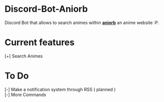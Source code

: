 # Discord-Bot-Aniorb
Discord Bot that allows to search animes within **[aniorb](https://aniorb.me/)** an anime website :P.

# Current features 

[+] Search Animes

# To Do 
 [-] Make a notification system through RSS ( planned ) <br>
 [-] More Commands
